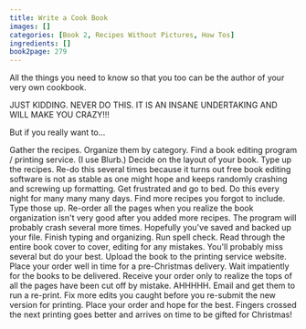 ```yaml
---
title: Write a Cook Book
images: []
categories: [Book 2, Recipes Without Pictures, How Tos]
ingredients: []
book2page: 279
---
```


All the things you need to know so that you too can be the author of your very own cookbook. 

JUST KIDDING. NEVER DO THIS. IT IS AN INSANE UNDERTAKING AND WILL MAKE YOU CRAZY!!! 

But if you really want to... 

Gather the recipes. Organize them by category. Find a book editing program / printing service. (I use Blurb.) Decide on the layout of your book. Type up the recipes. Re-do this several times because it turns out free book editing software is not as stable as one might hope and keeps randomly crashing and screwing up formatting. Get frustrated and go to bed. Do this every night for many many many days. Find more recipes you forgot to include. Type those up. Re-order all the pages when you realize the book organization isn't very good after you added more recipes. The program will probably crash several more times. Hopefully you've saved and backed up your file. Finish typing and organizing. Run spell check. Read through the entire book cover to cover, editing for any mistakes. You'll probably miss several but do your best. Upload the book to the printing service website. Place your order well in time for a pre-Christmas delivery. Wait impatiently for the books to be delivered. Receive your order only to realize the tops of all the pages have been cut off by mistake. AHHHHH. Email and get them to run a re-print. Fix more edits you caught before you re-submit the new version for printing. Place your order and hope for the best. Fingers crossed the next printing goes better and arrives on time to be gifted for Christmas!